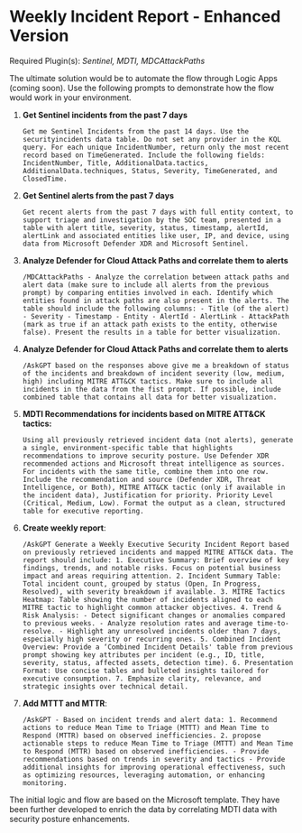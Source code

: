 # Weekly Incident Report - Enhanced Version

Required Plugin(s): *Sentinel, MDTI, MDCAttackPaths*

The ultimate solution would be to automate the flow through Logic Apps (coming soon). Use the following prompts to demonstrate how the flow would work in your environment.

1. **Get Sentinel incidents from the past 7 days**
    ```
   Get me Sentinel Incidents from the past 14 days. Use the securityincidents data table. Do not set any provider in the KQL query. For each unique IncidentNumber, return only the most recent record based on TimeGenerated. Include the following fields: IncidentNumber, Title, AdditionalData.tactics, AdditionalData.techniques, Status, Severity, TimeGenerated, and ClosedTime.
    ```

2. **Get Sentinel alerts from the past 7 days**
    ```
    Get recent alerts from the past 7 days with full entity context, to support triage and investigation by the SOC team, presented in a table with alert title, severity, status, timestamp, alertId, alertLink and associated entities like user, IP, and device, using data from Microsoft Defender XDR and Microsoft Sentinel.
    ```

3. **Analyze Defender for Cloud Attack Paths and correlate them to alerts**
    ```
    /MDCAttackPaths - Analyze the correlation between attack paths and alert data (make sure to include all alerts from the previous prompt) by comparing entities involved in each. Identify which entities found in attack paths are also present in the alerts. The table should include the following columns: - Title (of the alert) - Severity - Timestamp - Entity - AlertId - AlertLink - AttackPath (mark as true if an attack path exists to the entity, otherwise false). Present the results in a table for better visualization.
    ```

4. **Analyze Defender for Cloud Attack Paths and correlate them to alerts**
    ```
    /AskGPT based on the responses above give me a breakdown of status of the incidents and breakdown of incident severity (low, medium, high) including MITRE ATT&CK tactics. Make sure to include all incidents in the data from the fist prompt. If possible, include combined table that contains all data for better visualization.
    ```
   
5. **MDTI Recommendations for incidents based on MITRE ATT&CK tactics:**
    ```
    Using all previously retrieved incident data (not alerts), generate a single, environment-specific table that highlights recommendations to improve security posture. Use Defender XDR recommended actions and Microsoft threat intelligence as sources. For incidents with the same title, combine them into one row. Include the recommendation and source (Defender XDR, Threat Intelligence, or Both), MITRE ATT&CK tactic (only if available in the incident data), Justification for priority. Priority Level (Critical, Medium, Low). Format the output as a clean, structured table for executive reporting.
    ```
   
6. **Create weekly report**:
    ```
    /AskGPT Generate a Weekly Executive Security Incident Report based on previously retrieved incidents and mapped MITRE ATT&CK data. The report should include: 1. Executive Summary: Brief overview of key findings, trends, and notable risks. Focus on potential business impact and areas requiring attention. 2. Incident Summary Table: Total incident count, grouped by status (Open, In Progress, Resolved), with severity breakdown if available. 3. MITRE Tactics Heatmap: Table showing the number of incidents aligned to each MITRE tactic to highlight common attacker objectives. 4. Trend & Risk Analysis: - Detect significant changes or anomalies compared to previous weeks. - Analyze resolution rates and average time-to-resolve. - Highlight any unresolved incidents older than 7 days, especially high severity or recurring ones. 5. Combined Incident Overview: Provide a ‘Combined Incident Details' table from previous prompt showing key attributes per incident (e.g., ID, title, severity, status, affected assets, detection time). 6. Presentation Format: Use concise tables and bulleted insights tailored for executive consumption. 7. Emphasize clarity, relevance, and strategic insights over technical detail.
    ```

7. **Add MTTT and MTTR**:
    ```
    /AskGPT - Based on incident trends and alert data: 1. Recommend actions to reduce Mean Time to Triage (MTTT) and Mean Time to Respond (MTTR) based on observed inefficiencies. 2. propose actionable steps to reduce Mean Time to Triage (MTTT) and Mean Time to Respond (MTTR) based on observed inefficiencies. - Provide recommendations based on trends in severity and tactics - Provide additional insights for improving operational effectiveness, such as optimizing resources, leveraging automation, or enhancing monitoring.
    ```

The initial logic and flow are based on the Microsoft template. They have been further developed to enrich the data by correlating MDTI data with security posture enhancements.

